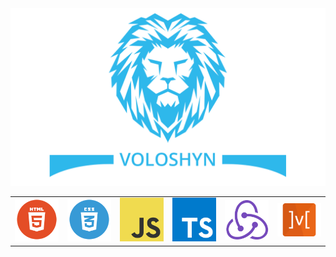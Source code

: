 <img src="./assets/preview.png" alt="Preview"/>

<table align="center">
  <tr>
    <td align="center" width="15%">
      <img src="./assets/skills/frontend/html.png" alt="" title="HTML"/>
    </td>
    <td align="center" width="15%">
      <img src="./assets/skills/frontend/css.png" alt="CSS" alt="CSS"/>
    </td>
    <td align="center" width="15%">
      <img src="./assets/skills/frontend/js.png" alt="JavaScript" title="JavaScript"/>
    </td>
    <td align="center" width="15%">
      <img src="./assets/skills/frontend/ts.png" alt="TypeScript" title="TypeScript"/>
    </td>
    <td align="center" width="15%">
      <img src="./assets/skills/frontend/redux.png"
           alt="Redux, as well as technologies such as Redux-Saga and Redux-Thunk"
           title="Redux, as well as technologies such as Redux-Saga and Redux-Thunk"/>
    </td>
    <td align="center" width="15%">
      <img src="./assets/skills/frontend/mobx.png" alt="MobX" title="MobX"/>
    </td>
  </tr>
</table>
